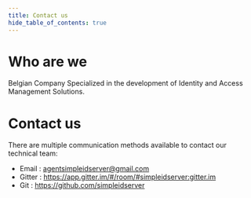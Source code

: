 ```yaml
---
title: Contact us
hide_table_of_contents: true
---
```


# Who are we

Belgian Company Specialized in the development of Identity and Access Management Solutions.

# Contact us

There are multiple communication methods available to contact our technical team:

* Email : agentsimpleidserver@gmail.com
* Gitter : https://app.gitter.im/#/room/#simpleidserver:gitter.im
* Git : https://github.com/simpleidserver